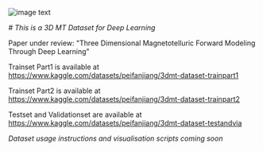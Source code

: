 ![image text](https://github.com/jiangpeifan/3D_MT_Dataset/blob/main/DATASET.jpg "DATASET")

*# This is a 3D MT Dataset for Deep Learning*

Paper under review: "Three Dimensional Magnetotelluric Forward Modeling Through Deep Learning"

Trainset Part1 is available at https://www.kaggle.com/datasets/peifanjiang/3dmt-dataset-trainpart1

Trainset Part2 is available at https://www.kaggle.com/datasets/peifanjiang/3dmt-dataset-trainpart2

Testset and Validationset are available at https://www.kaggle.com/datasets/peifanjiang/3dmt-dataset-testandvia

*Dataset usage instructions and visualisation scripts coming soon*
